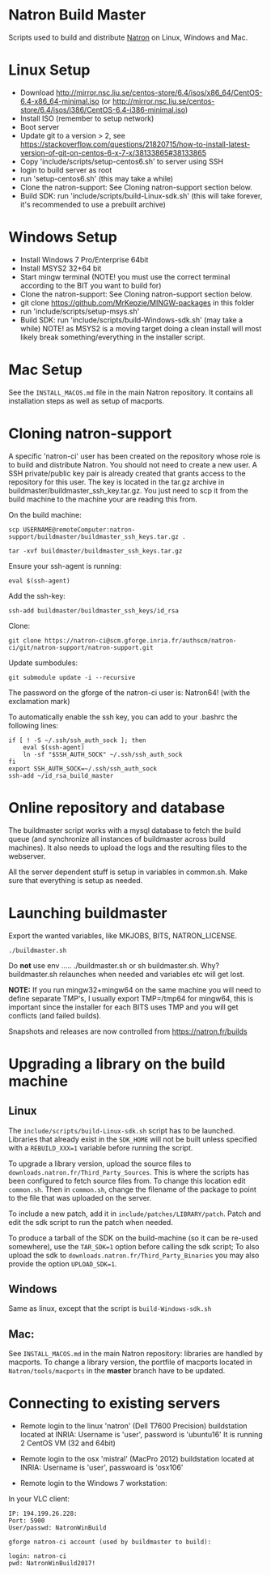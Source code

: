 Natron Build Master
===================

Scripts used to build and distribute [Natron](http://www.natron.fr) on Linux, Windows and Mac.

Linux Setup
===========

 * Download http://mirror.nsc.liu.se/centos-store/6.4/isos/x86_64/CentOS-6.4-x86_64-minimal.iso (or http://mirror.nsc.liu.se/centos-store/6.4/isos/i386/CentOS-6.4-i386-minimal.iso)
 * Install ISO (remember to setup network)
 * Boot server
 * Update git to a version > 2, see https://stackoverflow.com/questions/21820715/how-to-install-latest-version-of-git-on-centos-6-x-7-x/38133865#38133865
 * Copy 'include/scripts/setup-centos6.sh' to server using SSH
 * login to build server as root
 * run 'setup-centos6.sh' (this may take a while)
 * Clone the natron-support: See Cloning natron-support section below.
 * Build SDK: run 'include/scripts/build-Linux-sdk.sh' (this will take forever, it's recommended to use a prebuilt archive)

Windows Setup
=============

 * Install Windows 7 Pro/Enterprise 64bit
 * Install MSYS2 32+64 bit
 * Start mingw terminal (NOTE! you must use the correct terminal according to the BIT you want to build for)
 * Clone the natron-support: See Cloning natron-support section below.
 * git clone https://github.com/MrKepzie/MINGW-packages in this folder
 * run 'include/scripts/setup-msys.sh'
 * Build SDK: run 'include/scripts/build-Windows-sdk.sh' (may take a while) NOTE! as MSYS2 is a moving target doing a clean install will most likely break something/everything in the installer script.

Mac Setup
=========

See the `INSTALL_MACOS.md` file in the main Natron repository. It contains all installation steps as well as setup of macports. 


Cloning natron-support
======================

A specific 'natron-ci' user has been created on the repository whose role is to build and distribute Natron.
You should not need to create a new user. 
A SSH private/public key pair is already created that grants access to the repository for this user.
The key is located in the tar.gz archive in buildmaster/buildmaster_ssh_key.tar.gz. 
You just need to scp it from the build machine to the machine your are reading this from.

On the build machine:

    scp USERNAME@remoteComputer:natron-support/buildmaster/buildmaster_ssh_keys.tar.gz .

    tar -xvf buildmaster/buildmaster_ssh_keys.tar.gz

Ensure your ssh-agent is running:

    eval $(ssh-agent)

Add the ssh-key:

    ssh-add buildmaster/buildmaster_ssh_keys/id_rsa

Clone:

    git clone https://natron-ci@scm.gforge.inria.fr/authscm/natron-ci/git/natron-support/natron-support.git

Update sumbodules:

    git submodule update -i --recursive

The password on the gforge of the natron-ci user is: Natron64! (with the exclamation mark)

To automatically enable the ssh key, you can add to your .bashrc the following lines:

    if [ ! -S ~/.ssh/ssh_auth_sock ]; then
        eval $(ssh-agent)
        ln -sf "$SSH_AUTH_SOCK" ~/.ssh/ssh_auth_sock
    fi
    export SSH_AUTH_SOCK=~/.ssh/ssh_auth_sock
    ssh-add ~/id_rsa_build_master


Online repository and database
===============================

The buildmaster script works with a mysql database to fetch the build queue (and synchronize all instances of buildmaster across build machines).
It also needs to upload the logs and the resulting files to the webserver.

All the server dependent stuff is setup in variables in common.sh. Make sure that everything is setup as needed.

Launching buildmaster
=====================

Export the wanted variables, like MKJOBS, BITS, NATRON_LICENSE.

    ./buildmaster.sh

Do **not** use env ..... ./buildmaster.sh or sh buildmaster.sh. Why? buildmaster.sh relaunches when needed and variables etc will get lost.

**NOTE:** If you run mingw32+mingw64 on the same machine you will need to define separate TMP's, I usually export TMP=/tmp64 for mingw64, this is important since the installer for each BITS uses TMP and you will get conflicts (and failed builds).

Snapshots and releases are now controlled from https://natron.fr/builds

Upgrading a library on the build machine
=========================================

Linux
-----

The `include/scripts/build-Linux-sdk.sh` script has to be launched. Libraries that already exist in the `SDK_HOME` will not be built unless specified with a `REBUILD_XXX=1` variable before running the script.

To upgrade a library version, upload the source files to `downloads.natron.fr/Third_Party_Sources`. This is where the scripts has been configured to fetch source files from. To change this location edit `common.sh`.
Then in `common.sh`, change the filename of the package to point to the file that was uploaded on the server.

To include a new patch, add it in `include/patches/LIBRARY/patch`. Patch and edit the sdk script to run the patch when needed.

To produce a tarball of the SDK on the build-machine (so it can be re-used somewhere), use the `TAR_SDK=1` option before calling the sdk script;
To also upload the sdk to `downloads.natron.fr/Third_Party_Binaries` you may also provide the option `UPLOAD_SDK=1`.

Windows
-------

Same as linux, except that the script is `build-Windows-sdk.sh`


Mac:
----

See `INSTALL_MACOS.md` in the main Natron repository: libraries are handled by macports. To change a library version, the portfile of macports located in `Natron/tools/macports` in the **master** branch have to be updated.



Connecting to existing servers
===============================


- Remote login to the linux 'natron' (Dell T7600 Precision) buildstation located at INRIA:
Username is 'user', password is 'ubuntu16'
It is running 2 CentOS VM (32 and 64bit)
<MISSING DOC>

- Remote login to the osx 'mistral' (MacPro 2012) buildstation located at INRIA:
Username is 'user', passwoard is 'osx106'

- Remote login to the Windows 7 workstation:

In your VLC client:
```
IP: 194.199.26.228:
Port: 5900
User/passwd: NatronWinBuild

gforge natron-ci account (used by buildmaster to build):

login: natron-ci
pwd: NatronWinBuild2017!
```










